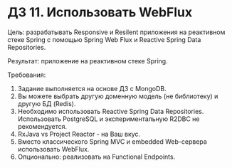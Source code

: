# ДЗ 11. Использовать WebFlux
Цель: разрабатывать Responsive и Resilent приложения на реактивном стеке Spring c помощью Spring Web Flux и Reactive Spring Data Repositories.

Результат: приложение на реактивном стеке Spring.

Требования:
1. Задание выполняется на основе ДЗ с MongoDB.
2. Вы можете выбрать другую доменную модель (не библиотеку) и другую БД (Redis).
3. Необходимо использовать Reactive Spring Data Repositories. Использовать PostgreSQL и экспериментальную R2DBC не рекомендуется.
4. RxJava vs Project Reactor - на Ваш вкус.
5. Вместо классического Spring MVC и embedded Web-сервера использовать WebFlux.
6. Опционально: реализовать на Functional Endpoints.